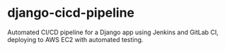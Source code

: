 # django-cicd-pipeline
Automated CI/CD pipeline for a Django app using Jenkins and GitLab CI, deploying to AWS EC2 with automated testing.
